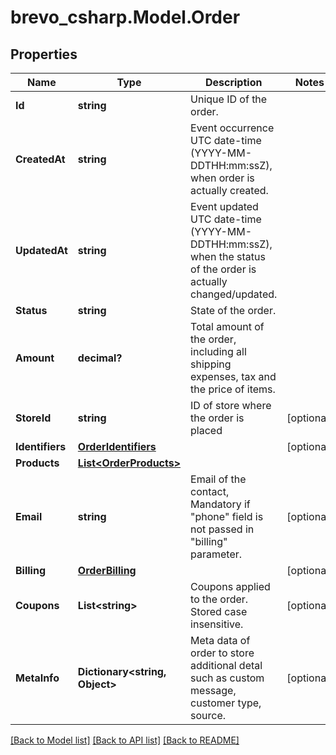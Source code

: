 # brevo_csharp.Model.Order
## Properties

Name | Type | Description | Notes
------------ | ------------- | ------------- | -------------
**Id** | **string** | Unique ID of the order. | 
**CreatedAt** | **string** | Event occurrence UTC date-time (YYYY-MM-DDTHH:mm:ssZ), when order is actually created. | 
**UpdatedAt** | **string** | Event updated UTC date-time (YYYY-MM-DDTHH:mm:ssZ), when the status of the order is actually changed/updated. | 
**Status** | **string** | State of the order. | 
**Amount** | **decimal?** | Total amount of the order, including all shipping expenses, tax and the price of items. | 
**StoreId** | **string** | ID of store where the order is placed | [optional] 
**Identifiers** | [**OrderIdentifiers**](OrderIdentifiers.md) |  | [optional] 
**Products** | [**List&lt;OrderProducts&gt;**](OrderProducts.md) |  | 
**Email** | **string** | Email of the contact, Mandatory if &quot;phone&quot; field is not passed in &quot;billing&quot; parameter. | [optional] 
**Billing** | [**OrderBilling**](OrderBilling.md) |  | [optional] 
**Coupons** | **List&lt;string&gt;** | Coupons applied to the order. Stored case insensitive. | [optional] 
**MetaInfo** | **Dictionary&lt;string, Object&gt;** | Meta data of order to store additional detal such as custom message, customer type, source. | [optional] 

[[Back to Model list]](../README.md#documentation-for-models) [[Back to API list]](../README.md#documentation-for-api-endpoints) [[Back to README]](../README.md)

